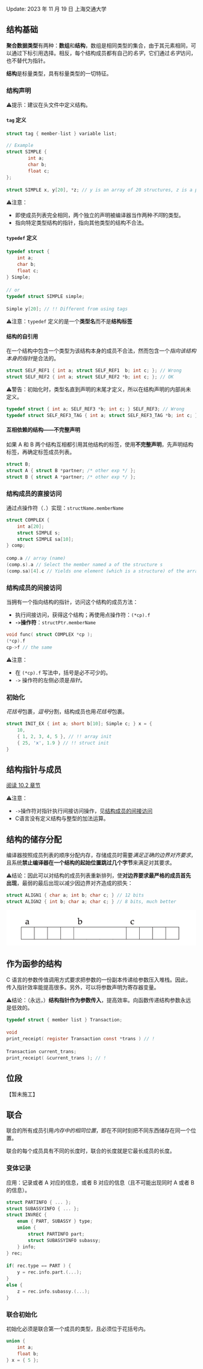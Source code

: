 Update: 2023 年 11 月 19 日 上海交通大学
## 结构基础

**聚合数据类型**有两种：**数组**和**结构**，数组是相同类型的集合，由于其元素相同，可以通过下标引用选择。相反，每个结构成员都有自己的*名字*，它们通过*名字*访问，也不替代为指针。

**结构**是标量类型，具有标量类型的一切特征。
### 结构声明
⚠️提示：建议在头文件中定义结构。

#### `tag` 定义
```c
struct tag { member-list } variable list;
```

```c
// Example
struct SIMPLE {
		int a;
		char b;
		float c;
}; 

struct SIMPLE x, y[20], *z; // y is an array of 20 structures, z is a pointer to a structure of this type;
```

⚠️注意：
- 即使成员列表完全相同，两个独立的声明被编译器当作两种*不同*的类型。
- 指向特定类型结构的指针，指向其他类型的结构不合法。
#### `typedef` 定义
```c
typedef struct {
	int a;
	char b;
	float c;
} Simple;

// or
typedef struct SIMPLE simple;

Simple y[20]; // !! Different from using tags
```

⚠️注意：`typedef` 定义的是一个**类型名**而不是**结构标签**

#### 结构的自引用

在一个结构中包含一个类型为该结构本身的成员不合法，然而包含一个*指向该结构本身的指针*是合法的。
```c 
struct SELF_REF1 { int a; struct SELF_REF1  b; int c; }; // Wrong
struct SELF_REF2 { int a; struct SELF_REF2 *b; int c; }; // OK
```

⚠️警告：初始化时，类型名直到声明的末尾才定义，所以在结构声明的内部尚未定义。

```c
typedef struct { int a; SELF_REF3 *b; int c; } SELF_REF3; // Wrong 
typedef struct SELF_REF3_TAG { int a; struct SELF_REF3_TAG *b; int c; } SELF_REF3;
```

#### 互相依赖的结构——不完整声明
如果 A 和 B 两个结构互相都引用其他结构的标签，使用**不完整声明**，先声明结构标签，再确定标签成员列表。
```c
struct B; 
struct A { struct B *partner; /* other exp */ };
struct B { struct A *partner; /* other exp */ };
```
### 结构成员的直接访问
通过点操作符（`.`）实现：`structName.memberName`
```c
struct COMPLEX {
	int a[20];
	struct SIMPLE s;
	struct SIMPLE sa[10];
} comp; 

comp.a // array (name)
(comp.s).a // Select the member named a of the structure s
(comp.sa)[4].c // Yields one element (which is a structure) of the array
```

### 结构成员的间接访问

当拥有一个指向结构的指针，访问这个结构的成员方法：
- 执行间接访问，获得这个结构；再使用点操作符：`(*cp).f`
- **`->`操作符**：`structPtr.memberName`
```c
void func( struct COMPLEX *cp );
(*cp).f
cp->f // the same
```

⚠️注意：
- 在 `(*cp).f` 写法中，括号是必不可少的。
- `->` 操作符的左侧必须是*指针*。


### 初始化

*花括号*包裹，*逗号*分割，结构成员也用*花括号*包裹。
```c
struct INIT_EX { int a; short b[10]; Simple c; } x = {
	10,
	{ 1, 2, 3, 4, 5 }, // !! array init
	{ 25, 'x', 1.9 } // !! struct init
}
```

## 结构指针与成员

[阅读 10.2 章节](C-Programming/References/Pointers%20on%20C%201st%20Edition.pdf#page=277&selection=242,0,242,38)

⚠️注意：
- `->`操作符对指针执行间接访问操作，见[结构成员的间接访问](#结构成员的间接访问)
- C语言没有定义结构与整型的加法运算。

## 结构的储存分配

编译器按照成员列表的顺序分配内存，存储成员时需要*满足正确的边界对齐要求*，且系统**禁止编译器在一个结构的起始位置跳过几个字节**来满足对其要求。

⚠️结论：因此可以对结构的成员列表重新排列，使**对边界要求最严格的成员首先出现**，最弱的最后出现以减少因边界对齐造成的损失：

```c
struct ALIGN1 { char a; int b; char c; } // 12 bits
struct ALIGN2 { int b; char a; char c; } // 8 bits, much better
```
![](assets/截屏2023-11-19%2016.22.36.png)

## 作为函参的结构

C 语言的参数传值调用方式要求把参数的一份副本传递给参数压入堆栈。因此，传入指针效率能提高很多。另外，可以将参数声明为寄存器变量。

⚠️结论：（永远，）**结构指针作为参数传入**，提高效率。向函数传递结构参数永远是低效的。

```c
typedef struct { member list } Transaction;

void
print_receipt( register Transaction const *trans ) // !

Transaction current_trans;
print_receipt( &current_trans ); // !
```

## 位段

【暂未施工】
## 联合

联合的所有成员引用*内存中的相同位置*，即在不同时刻把不同东西储存在同一个位置。

联合的每个成员具有不同的长度时，联合的长度就是它最长成员的长度。

### 变体记录
应用：记录或者 A 对应的信息，或者 B 对应的信息（且不可能出现同时 A 或者 B 的信息）。

```c
struct PARTINFO { ... };
struct SUBASSYINFO { ... };
struct INVREC {
	enum { PART, SUBASSY } type;
	union {
		struct PARTINFO part;
		struct SUBASSYINFO subassy;
	} info;
} rec;

if( rec.type == PART ) {
	y = rec.info.part.(...);
}
else {
	z = rec.info.subassy.(...);
}
```

### 联合初始化
初始化必须是联合第一个成员的类型，且必须位于花括号内。
```c
union {
	int a;
	float b;
} x = { 5 };
```